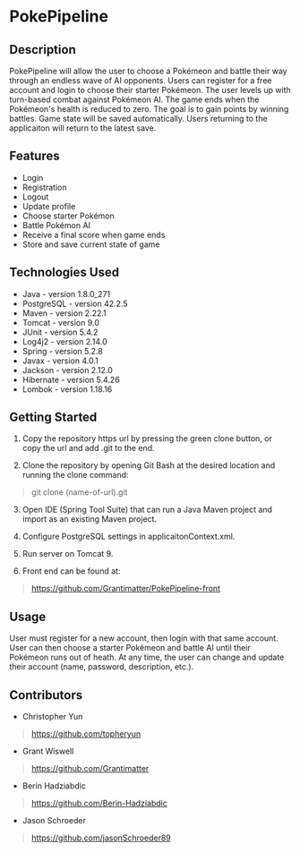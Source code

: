 # PokePipeline

## Description

PokePipeline will allow the user to choose a Pokémeon and battle their way through an endless wave of AI opponents. Users can register for a free account and login to choose their starter Pokémeon. The user levels up with turn-based combat against Pokémeon AI. The game ends when the Pokémeon's health is reduced to zero. The goal is to gain points by winning battles. Game state will be saved automatically. Users returning to the applicaiton will return to the latest save.

## Features

* Login
* Registration
* Logout
* Update profile
* Choose starter Pokémon
* Battle Pokémon AI
* Receive a final score when game ends
* Store and save current state of game

## Technologies Used

* Java - version 1.8.0_271
* PostgreSQL - version 42.2.5
* Maven - version 2.22.1
* Tomcat - version 9.0
* JUnit - version 5.4.2
* Log4j2 - version 2.14.0
* Spring - version 5.2.8
* Javax - version 4.0.1
* Jackson - version 2.12.0
* Hibernate - version 5.4.26
* Lombok - version 1.18.16

## Getting Started

1. Copy the repository https url by pressing the green clone button, or copy the url and add .git to the end.

2. Clone the repository by opening Git Bash at the desired location and running the clone command:

> git clone (name-of-url).git

3. Open IDE (Spring Tool Suite) that can run a Java Maven project and import as an existing Maven project.

4. Configure PostgreSQL settings in applicaitonContext.xml.

5. Run server on Tomcat 9.

6. Front end can be found at:

> https://github.com/Grantimatter/PokePipeline-front

## Usage

User must register for a new account, then login with that same account. User can then choose a starter Pokémeon and battle AI until their Pokémeon runs out of heath. At any time, the user can change and update their account (name, password, description, etc.). 

## Contributors

* Christopher Yun
> https://github.com/topheryun
* Grant Wiswell
> https://github.com/Grantimatter
* Berin Hadziabdic
> https://github.com/Berin-Hadziabdic
* Jason Schroeder
> https://github.com/jasonSchroeder89
